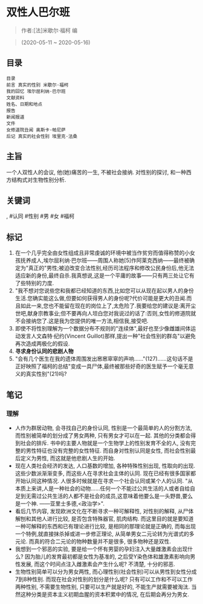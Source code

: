 # 双性人巴尔班

> 作者:[法]米歇尔·福柯 编

> (2020-05-11 \~ 2020-05-16)


## 目录
```
目录
前言 真实的性别 米歇尔·福柯
我的回忆 埃尔屈利纳·巴尔班
文献资料
姓名、日期和地点
报告
新闻报道
文件
女修道院丑闻 奥斯卡·帕尼萨
后记 真实的社会性别 埃里克·法桑
```

## 主旨
一个人双性人的会议, 他(她)痛苦的一生, 不被社会接纳. 对性别的探讨, 和一种西方结构式对生物性别分析.

## 关键词
, #认同 #性别 #男 #女 #福柯

## 标记
1. 在一个几乎完全由女性组成且非常虔诚的环境中被当作贫穷而值得称赞的小女孩抚养成人,埃尔屈利纳·巴尔班——周围人称她[5]作阿莱克西纳——最终被确定为"真正的"男性;被迫改变合法性别,经历司法程序和修改公民身份后,他无法适应新的身份,最终自杀.我真想说,这是一个平庸的故事——只有两三处让它有了些特别的力度.
2. "我不想对您说些您和我都已经知道的东西,比如您可以从现在起以男人的身份生活.您确实能这么做,但要如何获得男人的身份呢?代价可能是更大的丑闻.而且如此一来,您也不能留在现在的岗位上了,太危险了.我要给您的建议是:离开尘世吧,献身宗教事业;但不要再向人坦白您对我说过的话了:否则,女性的修道院就不会接纳您了.这是我为您提供的唯一方法,相信我,接受吧.
3. 即使不将性别理解为一个数据分布不规则的"连续体",最好也至少像雌雄间体运动发言人文森特·纪约(Vincent Guillot)那样,提出一种"社会性别的群岛"以避免再次造成两极化的假设.
4. **寻求身份认同的悲剧人物**
5. "会有几个医生在我的遗体周围发出窸窸窣窣的声响……"(127)……这句话不是正好映照了福柯的总结"变成一具尸体,最终被那些好奇的医生赋予一个毫无意义的真实性别"(21)吗?

## 笔记
### 理解
* 人作为群居动物, 会寻找自己的身份认同, 性别是一个最简单的人的分割方法, 而性别被简单的划分成了男女两种, 只有男女才可以在一起. 其他的分类都会得到社会的排斥. 书中的主要人物就是一个生物学上的性别发育不全的人, 没有完整的男性特征也没有完整的女性特征. 而自身对性别认同是女性, 而社会性别最后定义为男性, 而这就是他悲剧人生的开始.
* 现在人类社会经济的发达, 人口基数的增加, 各种特殊性别出现, 性取向的出现. 这些少数派渐渐变多, 而这些人在寻求社会主体的认同. 现在已经有很多国家都开始认同这种情况. 人很多时候就是在寻求一个社会认同或某个人的认同. "从本质上来讲,人是一种社会的动物……任何一个不能过公共生活的人或者自给自足到无需过公共生活的人都不是社会的成员,这意味着他要么是一头野兽,要么是一个神. ——亚里士多德,<政治学>".
* 看后几节内容, 发现欧洲文化在不断寻求一种可解释性, 对性别的解释, 从尸体解刨和其他人进行比较, 是否包含特殊器官, 肌肉结构. 而这里目的就是要知道一种可解释的东西和已有理论进行比较, 是相同的那理论就是正确的, 而每出现一个特例,就直接抹杀掉或进一步修正理论, 从简单男女二元论转为光谱式的多元论. 而真的符合二元论的物种数量并不是很多, 很多物种还是双性.
* 我想到一个邪恶的实验, 要是给一个怀有男婴的孕妇注入大量雌激素会出现什么? 因为胎儿的发育最初都是女性为基准的, 之后受Y染色体和雄激素影响向男性发展, 而这个时间点注入雌激素会产生什么呢? 不清楚, 十分的邪恶.
* 生物性别简单可以分为男女两性, 而心理性别(社会性别)可以从男性到女性分成7到8种性别. 而现在社会对性别的划分是什么呢? 只有可以工作和不可以工作两种性别, 不需要生物性别, 只要可以生产就是好的, 不能生产就需要被淘汰. 当然这种分类是资本主义初期血腥的资本积累中的情况, 在后期会再分为男女.
